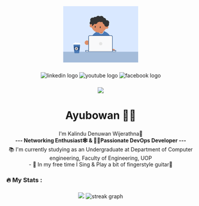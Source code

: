 <div align="center">
  <img height="150" src="./happy_coding.gif"  />
</div>

###

<div align="center">
  <img src="https://img.shields.io/static/v1?message=LinkedIn&logo=linkedin&label=&color=0077B5&logoColor=white&labelColor=&style=for-the-badge" height="25" alt="linkedin logo"  />
  <img src="https://img.shields.io/static/v1?message=Youtube&logo=youtube&label=&color=FF0000&logoColor=white&labelColor=&style=for-the-badge" height="25" alt="youtube logo"  />
  <img src="https://img.shields.io/static/v1?message=Facebook&logo=facebook&label=&color=1DA1F2&logoColor=white&labelColor=&style=for-the-badge" height="25" alt="facebook logo"  />
</div>

###

<div align="center">
  <img src="https://visitor-badge.laobi.icu/badge?page_id=KalinduWijerathna.KalinduWijerathna&"  />
</div>

###

<h1 align="center">Ayubowan 🙏🤩</h1>

###

<p align="center">I'm Kalindu Denuwan Wijerathna👋 <br><b>--- Networking Enthusiast🕸️ & 👨‍💻Passionate DevOps Developer ---</b><br> 📚 I'm currently studying as an Undergraduate at Department of Computer engineering, Faculty of Engineering, UOP<br>- 🎉 In my free time I Sing & Play a bit of fingerstyle guitar🎸</p>

###
<!---
<h3 align="left">🛠 Language and tools</h3>

###

<div align="left">
  <img src="https://cdn.jsdelivr.net/gh/devicons/devicon/icons/go/go-original-wordmark.svg" height="40" alt="go logo"  />
  <img width="12" />
  <img src="https://cdn.jsdelivr.net/gh/devicons/devicon/icons/rust/rust-plain.svg" height="40" alt="rust logo"  />
  <img width="12" />
  <img src="https://cdn.jsdelivr.net/gh/devicons/devicon/icons/ruby/ruby-plain-wordmark.svg" height="40" alt="ruby logo"  />
  <img width="12" />
  <img src="https://cdn.jsdelivr.net/gh/devicons/devicon/icons/dot-net/dot-net-plain-wordmark.svg" height="40" alt="dot-net logo"  />
  <img width="12" />
  <img src="https://cdn.jsdelivr.net/gh/devicons/devicon/icons/firebase/firebase-plain-wordmark.svg" height="40" alt="firebase logo"  />
  <img width="12" />
  <img src="https://cdn.jsdelivr.net/gh/devicons/devicon/icons/amazonwebservices/amazonwebservices-original.svg" height="40" alt="amazonwebservices logo"  />
  <img width="12" />
  <img src="https://cdn.jsdelivr.net/gh/devicons/devicon/icons/circleci/circleci-plain.svg" height="40" alt="circleci logo"  />
  <img width="12" />
  <img src="https://cdn.jsdelivr.net/gh/devicons/devicon/icons/kubernetes/kubernetes-plain.svg" height="40" alt="kubernetes logo"  />
  <img width="12" />
  <img src="https://cdn.jsdelivr.net/gh/devicons/devicon/icons/docker/docker-plain-wordmark.svg" height="40" alt="docker logo"  />
</div>

###
--->
<h3 align="left">🔥   My Stats :</h3>

###

<div align="center">
  <img src="https://github-readme-stats-git-masterrstaa-rickstaa.vercel.app/api/top-langs/?username=KalinduWijerathna&hide=vue,html&theme=dracula" />
  <img src="https://streak-stats.demolab.com?user=KalinduWijerathna&locale=en&mode=daily&theme=dark&hide_border=false&border_radius=5&order=3" height="220" alt="streak graph"  />
</div>

###
